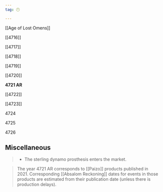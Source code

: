 ```yaml
---
tag: 🕛

---
```

[[Age of Lost Omens]]


[[4716]]

[[4717]]

[[4718]]

[[4719]]

[[4720]]

**4721 AR**

[[4722]]

[[4723]]

4724

4725

4726



## Miscellaneous

>  - The sterling dynamo prosthesis enters the market.

>  The year 4721 AR corresponds to [[Paizo]] products published in 2021. Corresponding [[Absalom Reckoning]] dates for events in those products are estimated from their publication date (unless there is production delays).






